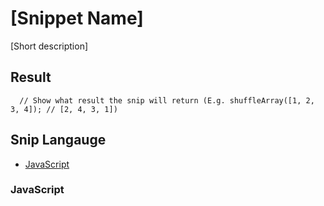 # [Snippet Name]

[Short description]

## Result

```
  // Show what result the snip will return (E.g. shuffleArray([1, 2, 3, 4]); // [2, 4, 3, 1])
```

## Snip Langauge

- [JavaScript](#javascript)

### JavaScript

```js

```
